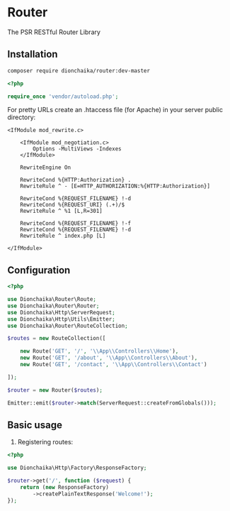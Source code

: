 # Router
The PSR RESTful Router Library

## Installation
```bash
composer require dionchaika/router:dev-master
```

```php
<?php

require_once 'vendor/autoload.php';
```

For pretty URLs create an .htaccess file
(for Apache) in your server public directory:
```apacheconf
<IfModule mod_rewrite.c>

    <IfModule mod_negotiation.c>
        Options -MultiViews -Indexes
    </IfModule>

    RewriteEngine On

    RewriteCond %{HTTP:Authorization} .
    RewriteRule ^ - [E=HTTP_AUTHORIZATION:%{HTTP:Authorization}]

    RewriteCond %{REQUEST_FILENAME} !-d
    RewriteCond %{REQUEST_URI} (.+)/$
    RewriteRule ^ %1 [L,R=301]

    RewriteCond %{REQUEST_FILENAME} !-f
    RewriteCond %{REQUEST_FILENAME} !-d
    RewriteRule ^ index.php [L]

</IfModule>
```

## Configuration
```php
<?php

use Dionchaika\Router\Route;
use Dionchaika\Router\Router;
use Dionchaika\Http\ServerRequest;
use Dionchaika\Http\Utils\Emitter;
use Dionchaika\Router\RouteCollection;

$routes = new RouteCollection([

    new Route('GET', '/', '\\App\\Controllers\\Home'),
    new Route('GET', '/about', '\\App\\Controllers\\About'),
    new Route('GET', '/contact', '\\App\\Controllers\\Contact')

]);

$router = new Router($routes);

Emitter::emit($router->match(ServerRequest::createFromGlobals()));
```

## Basic usage
1. Registering routes:
```php
<?php

use Dionchaika\Http\Factory\ResponseFactory;

$router->get('/', function ($request) {
    return (new ResponseFactory)
        ->createPlainTextResponse('Welcome!');
});
```
